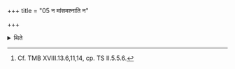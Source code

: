 +++
title = "05 न मांसमश्नाति न"

+++

<details><summary>थिते</summary>

5. He should not eat meat; he should not approach a woman.[^1]  

[^1]: Cf. TMB XVIII.13.6,11,14, cp. TS II.5.5.6.
</details>
